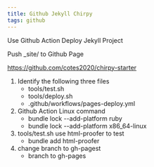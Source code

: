 ```yaml
---
title: Github Jekyll Chirpy
tags: github
---
```

Use Github Action Deploy Jekyll Project

Push _site/ to Github Page

https://github.com/cotes2020/chirpy-starter

<ol>
  <li>
    Identify the following three files
    <ul>
      <li>tools/test.sh</li>
      <li>tools/deploy.sh</li>
      <li>.github/workflows/pages-deploy.yml</li>
    </ul>
  </li>
  <li>
    Github Action Linux command
    <ul>
      <li>bundle lock --add-platform ruby</li>
      <li>bundle lock --add-platform x86_64-linux</li>
    </ul>
  </li>
  <li>
    tools/test.sh use html-proofer to test
    <ul>
      <li>bundle add html-proofer</li>
    </ul>
  </li>
  <li>
    change branch to gh-pagest
    <ul>
      <li>branch to gh-pages</li>
    </ul>
</li>
</ol>
<!--more-->
